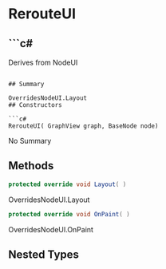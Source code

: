# RerouteUI

## ```c#
Derives from NodeUI
```

## Summary

OverridesNodeUI.Layout
## Constructors

```c#
RerouteUI( GraphView graph, BaseNode node) 
```
No Summary
## Methods

```c#
protected override void Layout( ) 
```
OverridesNodeUI.Layout
```c#
protected override void OnPaint( ) 
```
OverridesNodeUI.OnPaint
## Nested Types

